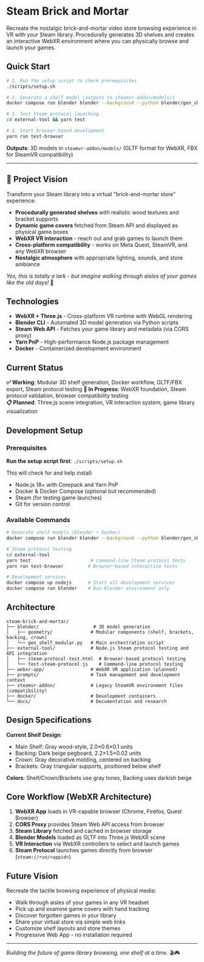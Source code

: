 # Steam Brick and Mortar

Recreate the nostalgic brick-and-mortar video store browsing experience in VR with your Steam library. Procedurally generates 3D shelves and creates an interactive WebXR environment where you can physically browse and launch your games.

## Quick Start

```bash
# 1. Run the setup script to check prerequisites
./scripts/setup.sh

# 2. Generate a shelf model (outputs to steamvr-addon/models/)
docker compose run blender blender --background --python blender/gen_shelf_modular.py

# 3. Test Steam protocol launching
cd external-tool && yarn test

# 4. Start browser-based development
yarn run test-browser
```

**Outputs**: 3D models in `steamvr-addon/models/` (GLTF format for WebXR, FBX for SteamVR compatibility)

---

## 🎯 Project Vision

Transform your Steam library into a virtual "brick-and-mortar store" experience:
- **Procedurally generated shelves** with realistic wood textures and bracket supports
- **Dynamic game covers** fetched from Steam API and displayed as physical game boxes
- **WebXR VR interaction** - reach out and grab games to launch them
- **Cross-platform compatibility** - works on Meta Quest, SteamVR, and any WebXR browser
- **Nostalgic atmosphere** with appropriate lighting, sounds, and store ambiance

*Yes, this is totally a lark - but imagine walking through aisles of your games like the old days!* 📼

## Technologies

- **WebXR + Three.js** - Cross-platform VR runtime with WebGL rendering
- **Blender CLI** - Automated 3D model generation via Python scripts
- **Steam Web API** - Fetches your game library and metadata (via CORS proxy)
- **Yarn PnP** - High-performance Node.js package management
- **Docker** - Containerized development environment

## Current Status

**✅ Working**: Modular 3D shelf generation, Docker workflow, GLTF/FBX export, Steam protocol testing
**🔧 In Progress**: WebXR foundation, Steam protocol validation, browser compatibility testing  
**📋 Planned**: Three.js scene integration, VR interaction system, game library visualization

## Development Setup

### Prerequisites
**Run the setup script first**: `./scripts/setup.sh`

This will check for and help install:
- Node.js 18+ with Corepack and Yarn PnP
- Docker & Docker Compose (optional but recommended)
- Steam (for testing game launches)
- Git for version control

### Available Commands
```bash
# Generate shelf models (Blender + Docker)
docker compose run blender blender --background --python blender/gen_shelf_modular.py

# Steam protocol testing
cd external-tool
yarn test                      # Command-line Steam protocol tests
yarn run test-browser         # Browser-based interactive tests

# Development services  
docker compose up nodejs      # Start all development services
docker compose run blender    # Run Blender environment only
```

## Architecture

```
steam-brick-and-mortar/
├── blender/                    # 3D model generation
│   ├── geometry/              # Modular components (shelf, brackets, backing, crown)
│   └── gen_shelf_modular.py   # Main orchestration script
├── external-tool/             # Node.js Steam protocol testing and API integration
│   ├── steam-protocol-test.html  # Browser-based protocol testing
│   └── test-steam-protocol.js    # Command-line protocol testing
├── webxr-app/                 # WebXR VR application (planned)
├── prompts/                   # Task management and development context
├── steamvr-addon/             # Legacy SteamVR environment files (compatibility)
├── docker/                    # Development containers
└── docs/                      # Documentation and research
```

## Design Specifications

**Current Shelf Design**:
- Main Shelf: Gray wood-style, 2.0×0.6×0.1 units
- Backing: Dark beige pegboard, 2.2×1.5×0.02 units  
- Crown: Gray decorative molding, centered on backing
- Brackets: Gray triangular supports, positioned below shelf

**Colors**: Shelf/Crown/Brackets use gray tones, Backing uses darkish beige

## Core Workflow (WebXR Architecture)

1. **WebXR App** loads in VR-capable browser (Chrome, Firefox, Quest Browser)
2. **CORS Proxy** provides Steam Web API access from browser
3. **Steam Library** fetched and cached in browser storage
4. **Blender Models** loaded as GLTF into Three.js WebXR scene
5. **VR Interaction** via WebXR controllers to select and launch games
6. **Steam Protocol** launches games directly from browser (`steam://run/<appid>`)

## Future Vision

Recreate the tactile browsing experience of physical media:
- Walk through aisles of your games in any VR headset
- Pick up and examine game covers with hand tracking
- Discover forgotten games in your library  
- Share your virtual store via simple web links
- Customize shelf layouts and store themes
- Progressive Web App - no installation required

---

*Building the future of game library browsing, one shelf at a time.* 🎬🎮
